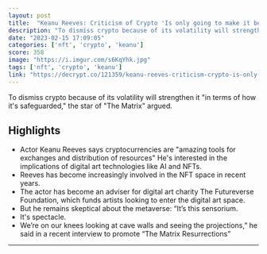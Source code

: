 ```yaml
---
layout: post
title:  "Keanu Reeves: Criticism of Crypto 'Is only going to make it better'"
description: "To dismiss crypto because of its volatility will strengthen it \"in terms of how it's safeguarded,\" the star of \"The Matrix\" argued."
date: "2023-02-15 17:09:05"
categories: ['nft', 'crypto', 'keanu']
score: 358
image: "https://i.imgur.com/s6KqYhk.jpg"
tags: ['nft', 'crypto', 'keanu']
link: "https://decrypt.co/121359/keanu-reeves-criticism-crypto-is-only-going-make-better"
---
```


To dismiss crypto because of its volatility will strengthen it \"in terms of how it's safeguarded,\" the star of \"The Matrix\" argued.

## Highlights

- Actor Keanu Reeves says cryptocurrencies are "amazing tools for exchanges and distribution of resources" He's interested in the implications of digital art technologies like AI and NFTs.
- Reeves has become increasingly involved in the NFT space in recent years.
- The actor has become an adviser for digital art charity The Futureverse Foundation, which funds artists looking to enter the digital art space.
- But he remains skeptical about the metaverse: “It’s this sensorium.
- It's spectacle.
- We’re on our knees looking at cave walls and seeing the projections,” he said in a recent interview to promote “The Matrix Resurrections”

---
